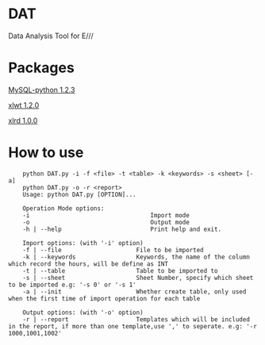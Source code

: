 # DAT
Data Analysis Tool for E///

# Packages
[MySQL-python 1.2.3](https://pypi.python.org/packages/9a/81/924d6799494cf7fb24370335c2f782088d6ac4f79e4137d4df94cea3582c/MySQL-python-1.2.3.tar.gz)

[xlwt 1.2.0](https://pypi.python.org/packages/5b/8d/22b9ec552a1d7865de39f54bd15f9db09c72a6bf8ab77b11dcce4ae336bb/xlwt-1.2.0.tar.gz#md5=1f2673a93c221f0195f342c578f04968)

[xlrd 1.0.0](https://pypi.python.org/packages/42/85/25caf967c2d496067489e0bb32df069a8361e1fd96a7e9f35408e56b3aab/xlrd-1.0.0.tar.gz#md5=9a91b688cd4945477ac28187a54f9a3b)

# How to use

		python DAT.py -i -f <file> -t <table> -k <keywords> -s <sheet> [-a]
		python DAT.py -o -r <report>
		Usage: python DAT.py [OPTION]...

		Operation Mode options:
		-i                                  Import mode
		-o                                  Output mode
		-h | --help                         Print help and exit.
		
		Import options: (with '-i' option)
		-f | --file                     File to be imported
		-k | --keywords                 Keywords, the name of the column which record the hours, will be define as INT
		-t | --table                    Table to be imported to
		-s | --sheet                    Sheet Number, specify which sheet to be imported e.g: '-s 0' or '-s 1'
		-a | --init                     Whether create table, only used when the first time of import operation for each table
		
		Output options: (with '-o' option)
		-r | --report                   Templates which will be included in the report, if more than one template,use ',' to seperate. e.g: '-r 1000,1001,1002'
